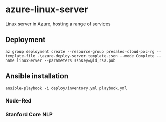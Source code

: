 # azure-linux-server
Linux server in Azure, hosting a range of services


## Deployment

```
az group deployment create --resource-group presales-cloud-poc-rg --template-file .\azure-deploy-server.template.json --mode Complete --name linuxServer --parameters sshKey=@id_rsa.pub
```

## Ansible installation

```
ansible-playbook -i deploy/inventory.yml playbook.yml
```

### Node-Red

### Stanford Core NLP
